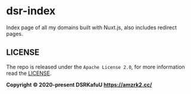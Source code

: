 # dsr-index

Index page of all my domains built with Nuxt.js, also includes redirect pages.

## LICENSE

The repo is released under the `Apache License 2.0`, for more information read the [LICENSE](https://github.com/amzrk2/dsr-index/blob/master/LICENSE).

**Copyright © 2020-present DSRKafuU <https://amzrk2.cc/>**
